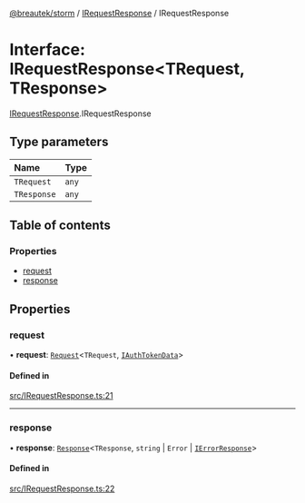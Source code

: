 [@breautek/storm](../README.md) / [IRequestResponse](../modules/IRequestResponse.md) / IRequestResponse

# Interface: IRequestResponse<TRequest, TResponse\>

[IRequestResponse](../modules/IRequestResponse.md).IRequestResponse

## Type parameters

| Name | Type |
| :------ | :------ |
| `TRequest` | `any` |
| `TResponse` | `any` |

## Table of contents

### Properties

- [request](IRequestResponse.IRequestResponse-1.md#request)
- [response](IRequestResponse.IRequestResponse-1.md#response)

## Properties

### request

• **request**: [`Request`](../classes/Request.Request-1.md)<`TRequest`, [`IAuthTokenData`](IAuthTokenData.IAuthTokenData-1.md)\>

#### Defined in

[src/IRequestResponse.ts:21](https://github.com/breautek/storm/blob/477d756/src/IRequestResponse.ts#L21)

___

### response

• **response**: [`Response`](../classes/Response.Response-1.md)<`TResponse`, `string` \| `Error` \| [`IErrorResponse`](StormError.IErrorResponse.md)\>

#### Defined in

[src/IRequestResponse.ts:22](https://github.com/breautek/storm/blob/477d756/src/IRequestResponse.ts#L22)
